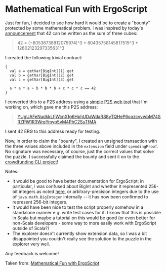 # Mathematical Fun with ErgoScript


Just for fun, I decided to see how hard it would be to create a "bounty" protected by some mathematical problem.  I was inspired by today's [announcement](https://aperiodical.com/2019/09/42-is-the-answer-to-the-question-what-is-80538738812075974%c2%b3-80435758145817515%c2%b3-12602123297335631%c2%b3/) that 42 can be written as the sum of three cubes:

> 42 = (−80538738812075974)^3 + 80435758145817515^3 + 12602123297335631^3

I created the following trivial contract:

    {
      val a = getVar[BigInt](1).get
      val b = getVar[BigInt](2).get
      val c = getVar[BigInt](3).get

      a * a * a + b * b * b + c * c * c == 42
    }

I converted this to a P2S address using a [simple P2S web tool](https://wallet.plutomonkey.com/p2s/?source=ewogIHZhbCBhID0gZ2V0VmFyW0JpZ0ludF0oMSkuZ2V0CiAgdmFsIGIgPSBnZXRWYXJbQmlnSW50XSgyKS5nZXQKICB2YWwgYyA9IGdldFZhcltCaWdJbnRdKDMpLmdldAoKICBhICogYSAqIGEgKyBiICogYiAqIGIgKyBjICogYyAqIGMgPT0gNDIKfQ==) that I'm working on, which gave me this P2S address:

> [YUgUAFeNudkkLfjWcnXfg6HphUDaWdaR88yTQHeP6oozcvvwbM74SRZPW1R3WrqYmyp5vM4PhC2SuTfMA](https://explorer.ergoplatform.com/en/addresses/YUgUAFeNudkkLfjWcnXfg6HphUDaWdaR88yTQHeP6oozcvvwbM74SRZPW1R3WrqYmyp5vM4PhC2SuTfMA)

I sent 42 ERG to this address ready for testing.

Now, in order to claim the "bounty", I created an unsigned transaction with the three values above included in the `extension` field under `spendingProof`.  No signature was necessary, of course, just the correct values that solve the puzzle. I successfully claimed the bounty and sent it on to the [crowdfunding CLI project](https://www.ergoforum.org/t/simple-crowdfunding/70)!

Notes:

* It would be good to have better documentation for ErgoScript; in particular, I was confused about BigInt and whether it represented 256-bit integers as noted [here](https://github.com/ScorexFoundation/sigmastate-interpreter/blob/9169e8f594f61942862383425c4837bfb42680ab/docs/LangSpec.md), or arbitrary-precision integers due to the use of `java.math.BigInteger` internally -- it has now been confirmed to represent 256-bit integers.
* It would have been nice to test the script properly somehow in a standalone manner e.g. write test cases for it. I know that this is possible in Scala but maybe a tutorial on this would be good (or even better for non-Scala developers - some way to more easily work with ErgoScript outside of Scala?)
* The explorer doesn't currently show extension data, so I was a bit disappointed you couldn't really see the solution to the puzzle in the explorer very well.

Any feedback is welcome!

Taken from: [Mathematical Fun with ErgoScript](https://www.ergoforum.org/t/mathematical-fun-with-ergoscript/76)
